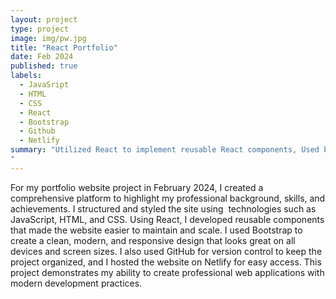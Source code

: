 ```yaml
---
layout: project
type: project
image: img/pw.jpg
title: "React Portfolio"
date: Feb 2024
published: true
labels:
  - JavaSript
  - HTML
  - CSS
  - React
  - Bootstrap
  - Github
  - Netlify
summary: "Utilized React to implement reusable React components, Used bootstrap for clean and modern styling, Holds all of my professional information & demonstrates experience.
"
---
```


For my portfolio website project in February 2024, I created a comprehensive platform to highlight my professional background, skills, and achievements. I structured and styled the site using  technologies such as JavaScript, HTML, and CSS. Using React, I developed reusable components that made the website easier to maintain and scale. I used Bootstrap to create a clean, modern, and responsive design that looks great on all devices and screen sizes. I also used GitHub for version control to keep the project organized, and I hosted the website on Netlify for easy access. This project demonstrates my ability to create professional web applications with modern development practices.
